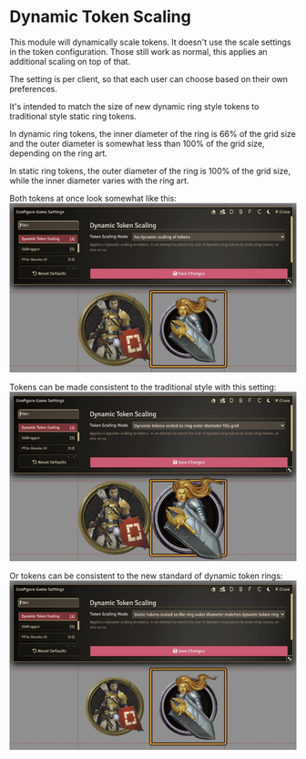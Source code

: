 # Dynamic Token Scaling

This module will dynamically scale tokens.  It doesn't use the scale settings in
the token configuration.  Those still work as normal, this applies an additional
scaling on top of that.

The setting is per client, so that each user can choose based on their own
preferences.

It's intended to match the size of new dynamic ring style tokens to traditional
style static ring tokens.

In dynamic ring tokens, the inner diameter of the ring is 66% of the grid size
and the outer diameter is somewhat less than 100% of the grid size, depending on
the ring art.

In static ring tokens, the outer diameter of the ring is 100% of the grid size,
while the inner diameter varies with the ring art.

Both tokens at once look somewhat like this:
![Tokens non-matching in size](assets/no-scaling.webp "No dynamic scaling")

Tokens can be made consistent to the traditional style with this setting:
![Tokens match in size, larger](assets/scale-dynamic.webp "Scale dynamic to 100% grid ring OD")

Or tokens can be consistent to the new standard of dynamic token rings:
![Tokens match in size, smaller](assets/scale-static.webp "Scale static to match dynamic ring OD")
